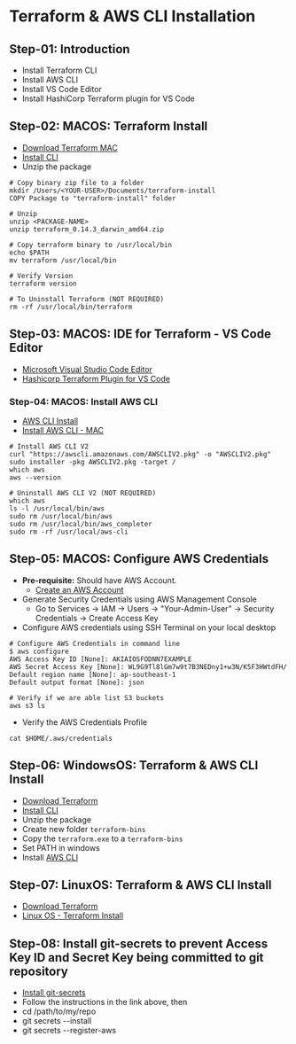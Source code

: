 # Terraform & AWS CLI Installation

## Step-01: Introduction
- Install Terraform CLI
- Install AWS CLI
- Install VS Code Editor
- Install HashiCorp Terraform plugin for VS Code


## Step-02: MACOS: Terraform Install
- [Download Terraform MAC](https://www.terraform.io/downloads.html)
- [Install CLI](https://learn.hashicorp.com/tutorials/terraform/install-cli)
- Unzip the package
```
# Copy binary zip file to a folder
mkdir /Users/<YOUR-USER>/Documents/terraform-install
COPY Package to "terraform-install" folder

# Unzip
unzip <PACKAGE-NAME>
unzip terraform_0.14.3_darwin_amd64.zip

# Copy terraform binary to /usr/local/bin
echo $PATH
mv terraform /usr/local/bin

# Verify Version
terraform version

# To Uninstall Terraform (NOT REQUIRED)
rm -rf /usr/local/bin/terraform
``` 

## Step-03: MACOS: IDE for Terraform - VS Code Editor
- [Microsoft Visual Studio Code Editor](https://code.visualstudio.com/download)
- [Hashicorp Terraform Plugin for VS Code](https://marketplace.visualstudio.com/items?itemName=HashiCorp.terraform)


### Step-04: MACOS: Install AWS CLI
- [AWS CLI Install](https://docs.aws.amazon.com/cli/latest/userguide/cli-chap-install.html)
- [Install AWS CLI - MAC](https://docs.aws.amazon.com/cli/latest/userguide/install-cliv2-mac.html#cliv2-mac-install-cmd)

```
# Install AWS CLI V2
curl "https://awscli.amazonaws.com/AWSCLIV2.pkg" -o "AWSCLIV2.pkg"
sudo installer -pkg AWSCLIV2.pkg -target /
which aws
aws --version

# Uninstall AWS CLI V2 (NOT REQUIRED)
which aws
ls -l /usr/local/bin/aws
sudo rm /usr/local/bin/aws
sudo rm /usr/local/bin/aws_completer
sudo rm -rf /usr/local/aws-cli
```


## Step-05: MACOS: Configure AWS Credentials 
- **Pre-requisite:** Should have AWS Account.
  - [Create an AWS Account](https://portal.aws.amazon.com/billing/signup?nc2=h_ct&src=header_signup&redirect_url=https%3A%2F%2Faws.amazon.com%2Fregistration-confirmation#/start)
- Generate Security Credentials using AWS Management Console
  - Go to Services -> IAM -> Users -> "Your-Admin-User" -> Security Credentials -> Create Access Key
- Configure AWS credentials using SSH Terminal on your local desktop
```
# Configure AWS Credentials in command line
$ aws configure
AWS Access Key ID [None]: AKIAIOSFODNN7EXAMPLE
AWS Secret Access Key [None]: WL9G9Tl8lGm7w9t7B3NEDny1+w3N/K5F3HWtdFH/
Default region name [None]: ap-southeast-1
Default output format [None]: json

# Verify if we are able list S3 buckets
aws s3 ls
```
- Verify the AWS Credentials Profile
```
cat $HOME/.aws/credentials 
```

## Step-06: WindowsOS: Terraform & AWS CLI Install
- [Download Terraform](https://www.terraform.io/downloads.html)
- [Install CLI](https://learn.hashicorp.com/tutorials/terraform/install-cli)
- Unzip the package
- Create new folder `terraform-bins`
- Copy the `terraform.exe` to a `terraform-bins`
- Set PATH in windows 
- Install [AWS CLI](https://docs.aws.amazon.com/cli/latest/userguide/cli-chap-install.html)

## Step-07: LinuxOS: Terraform & AWS CLI Install
- [Download Terraform](https://www.terraform.io/downloads.html)
- [Linux OS - Terraform Install](https://learn.hashicorp.com/tutorials/terraform/install-cli)

## Step-08: Install git-secrets to prevent Access Key ID and Secret Key being committed to git repository
- [Install git-secrets](https://github.com/awslabs/git-secrets)
- Follow the instructions in the link above, then 
- cd /path/to/my/repo
- git secrets --install
- git secrets --register-aws